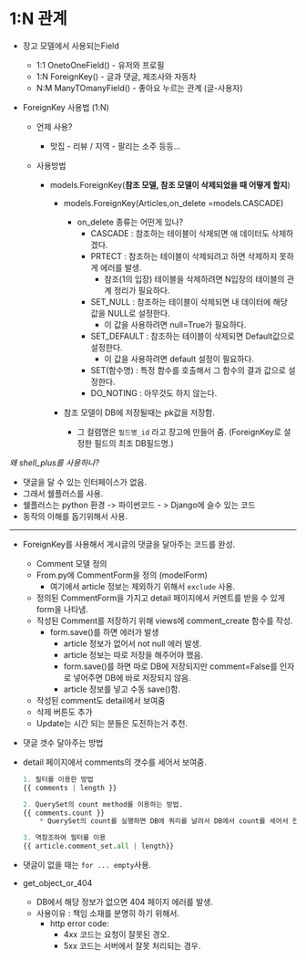 # 1:N 관계

- 장고 모델에서 사용되는Field
  - 1:1 OnetoOneField() - 유저와 프로필
  - 1:N ForeignKey() - 글과 댓글, 제조사와 자동차
  - N:M ManyTOmanyField() - 좋아요 누르는 관계 (글-사용자)



- ForeignKey 사용법 (1:N)

  - 언제 사용?

    - 맛집 - 리뷰 / 지역 - 팔리는 소주 등등...

  - 사용방법

    - models.ForeignKey(**참조 모델, 참조 모델이 삭제되었을 때 어떻게 할지**)
      - models.ForeignKey(Articles,on_delete =models.CASCADE)
        - on_delete 종류는 어떤게 있나?
          - CASCADE : 참조하는 테이블이 삭제되면 애 데이터도 삭제하겠다.
          - PRTECT : 참조하는 테이블이 삭제되려고 하면 삭제하지 못하게 에러를 발생.
            - 참조(1의 입장) 테이블을 삭제하려면 N입장의 테이블의 관계 정리가 필요하다.
          - SET_NULL : 참조하는 테이블이 삭제되면 내 데이터에 해당 값을 NULL로 설정한다.
            - 이 값을 사용하려면 null=True가 필요하다.
          - SET_DEFAULT : 참조하는 테이블이 삭제되면 Default값으로 설정한다.
            -  이 값을 사용하려면 default 설정이 필요하다.
          - SET(함수명) : 특정 함수를 호출해서 그 함수의 결과 값으로 설정한다.
          - DO_NOTING : 아무것도 하지 않는다.

      - 참조 모델이 DB에 저장될때는 pk값을 저장함.
        - 그 컬렴명은 `필드병_id` 라고 장고에 만들어 줌. (ForeignKey로 설정한 필드의 최조 DB필드명.)



*왜 shell_plus를 사용하나?*

- 댓글을 달 수 있는 인터페이스가 없음.
- 그래서 쉘플러스를 사용.
- 쉘플러스는 python 환경 -> 파이썬코드 - > Django에 슬수 있는 코드
- 동작의 이해를 돕기위해서 사용.



***

- ForeignKey를 사용해서 게시글의 댓글을 달아주는 코드를 완성.
  - Comment 모델 정의
  - From.py에 CommentForm을 정의 (modelForm)
    - 여기에서 article 정보는 제외하기 위해서 `exclude` 사용.
  - 정의된 CommentForm을 가지고 detail 페이지에서 커멘트를 받을 수 있게 form을 나타냄.
  - 작성된 Comment를 저장하기 위해 views에 comment_create 함수를 작성.
    - form.save()를 하면 에러가 발생
      - article 정보가 없어서 not null 에러 발생.
      - article 정보는 따로 저장을 해주어야 했음.
      - form.save()를 하면 따로 DB에 저장되지만 comment=False를 인자로 넣어주면 DB에 바로 저장되지 않음.
      - article 정보를 넣고 수동 save()함.
  - 작성된 comment도 detail에서 보여줌
  - 삭제 버튼도 추가
  - Update는 시간 되는 분들은 도전하는거 추천.



-  댓글 갯수 달아주는 방법

  - detail 페이지에서 comments의 갯수를 세어서 보여줌.

    ```python
    1. 필터를 이용한 방법 
    {{ comments | length }}
    
    2. QuerySet의 count method를 이용하는 방법.
    {{ comments.count }}
    	* QuerySet의 count를 실행하면 DB에 쿼리를 날려서 DB에서 count를 세어서 전달해줌.
    
    3. 역참조하여 필터를 이용
    {{ article.comment_set.all | length}}
    ```

- 댓글이 없을 때는 `for ... empty`사용.
- get_object_or_404
  - DB에서 해당 정보가 없으면 404 페이지 에러를 발생.
  - 사용이유 : 책임 소재를 분명히 하기 위해서.
    - http error code:
      - 4xx 코드는 요청이 잘못된 경오.
      - 5xx  코드는 서버에서 잘못 처리되는 경우.


